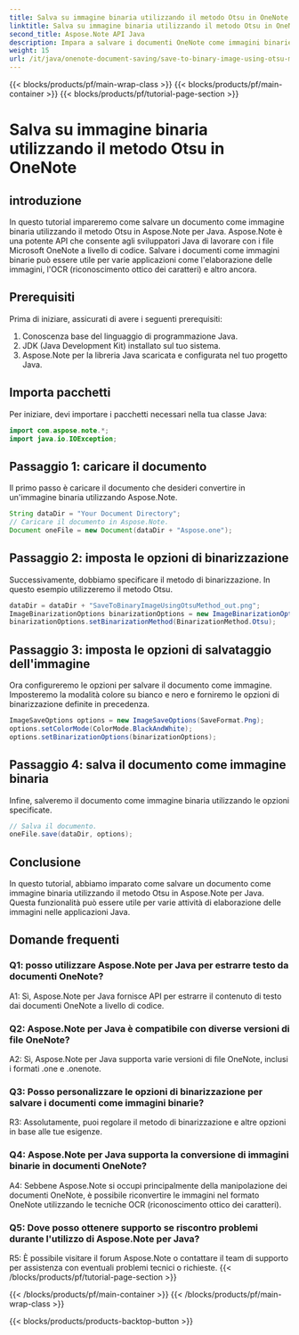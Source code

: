 ```yaml
---
title: Salva su immagine binaria utilizzando il metodo Otsu in OneNote
linktitle: Salva su immagine binaria utilizzando il metodo Otsu in OneNote
second_title: Aspose.Note API Java
description: Impara a salvare i documenti OneNote come immagini binarie utilizzando il metodo Otsu con Aspose.Note per Java. Migliora le capacità della tua app Java con Aspose.Note.
weight: 15
url: /it/java/onenote-document-saving/save-to-binary-image-using-otsu-method/
---
```


{{< blocks/products/pf/main-wrap-class >}}
{{< blocks/products/pf/main-container >}}
{{< blocks/products/pf/tutorial-page-section >}}

# Salva su immagine binaria utilizzando il metodo Otsu in OneNote

## introduzione

In questo tutorial impareremo come salvare un documento come immagine binaria utilizzando il metodo Otsu in Aspose.Note per Java. Aspose.Note è una potente API che consente agli sviluppatori Java di lavorare con i file Microsoft OneNote a livello di codice. Salvare i documenti come immagini binarie può essere utile per varie applicazioni come l'elaborazione delle immagini, l'OCR (riconoscimento ottico dei caratteri) e altro ancora.

## Prerequisiti

Prima di iniziare, assicurati di avere i seguenti prerequisiti:
1. Conoscenza base del linguaggio di programmazione Java.
2. JDK (Java Development Kit) installato sul tuo sistema.
3. Aspose.Note per la libreria Java scaricata e configurata nel tuo progetto Java.

## Importa pacchetti

Per iniziare, devi importare i pacchetti necessari nella tua classe Java:
```java
import com.aspose.note.*;
import java.io.IOException;
```

## Passaggio 1: caricare il documento

Il primo passo è caricare il documento che desideri convertire in un'immagine binaria utilizzando Aspose.Note.
```java
String dataDir = "Your Document Directory";
// Caricare il documento in Aspose.Note.
Document oneFile = new Document(dataDir + "Aspose.one");
```

## Passaggio 2: imposta le opzioni di binarizzazione
Successivamente, dobbiamo specificare il metodo di binarizzazione. In questo esempio utilizzeremo il metodo Otsu.
```java
dataDir = dataDir + "SaveToBinaryImageUsingOtsuMethod_out.png";
ImageBinarizationOptions binarizationOptions = new ImageBinarizationOptions();
binarizationOptions.setBinarizationMethod(BinarizationMethod.Otsu);
```

## Passaggio 3: imposta le opzioni di salvataggio dell'immagine
Ora configureremo le opzioni per salvare il documento come immagine. Imposteremo la modalità colore su bianco e nero e forniremo le opzioni di binarizzazione definite in precedenza.
```java
ImageSaveOptions options = new ImageSaveOptions(SaveFormat.Png);
options.setColorMode(ColorMode.BlackAndWhite);
options.setBinarizationOptions(binarizationOptions);
```

## Passaggio 4: salva il documento come immagine binaria
Infine, salveremo il documento come immagine binaria utilizzando le opzioni specificate.
```java
// Salva il documento.
oneFile.save(dataDir, options);
```

## Conclusione
In questo tutorial, abbiamo imparato come salvare un documento come immagine binaria utilizzando il metodo Otsu in Aspose.Note per Java. Questa funzionalità può essere utile per varie attività di elaborazione delle immagini nelle applicazioni Java.

## Domande frequenti

### Q1: posso utilizzare Aspose.Note per Java per estrarre testo da documenti OneNote?

A1: Sì, Aspose.Note per Java fornisce API per estrarre il contenuto di testo dai documenti OneNote a livello di codice.

### Q2: Aspose.Note per Java è compatibile con diverse versioni di file OneNote?

A2: Sì, Aspose.Note per Java supporta varie versioni di file OneNote, inclusi i formati .one e .onenote.

### Q3: Posso personalizzare le opzioni di binarizzazione per salvare i documenti come immagini binarie?

R3: Assolutamente, puoi regolare il metodo di binarizzazione e altre opzioni in base alle tue esigenze.

### Q4: Aspose.Note per Java supporta la conversione di immagini binarie in documenti OneNote?

A4: Sebbene Aspose.Note si occupi principalmente della manipolazione dei documenti OneNote, è possibile riconvertire le immagini nel formato OneNote utilizzando le tecniche OCR (riconoscimento ottico dei caratteri).

### Q5: Dove posso ottenere supporto se riscontro problemi durante l'utilizzo di Aspose.Note per Java?

R5: È possibile visitare il forum Aspose.Note o contattare il team di supporto per assistenza con eventuali problemi tecnici o richieste.
{{< /blocks/products/pf/tutorial-page-section >}}

{{< /blocks/products/pf/main-container >}}
{{< /blocks/products/pf/main-wrap-class >}}

{{< blocks/products/products-backtop-button >}}
